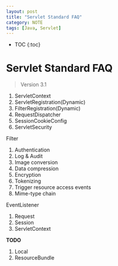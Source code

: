 ```yaml
---
layout: post
title: "Servlet Standard FAQ"
category: NOTE
tags: [Java, Servlet]
---
```

* TOC
{:toc}

# Servlet Standard FAQ
> Version 3.1

1. ServletContext
2. ServletRegistration(Dynamic)
3. FilterRegistration(Dynamic)
4. RequestDispatcher
5. SessionCookieConfig
6. ServletSecurity

Filter
1. Authentication
2. Log & Audit
3. Image conversion
4. Data compression
5. Encryption
6. Tokenizing
7. Trigger resource access events
8. Mime-type chain

EventListener
1. Request
2. Session
3. ServletContext

**TODO**
1. Local
2. ResourceBundle
